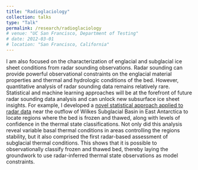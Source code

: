 ```yaml
---
title: "Radioglaciology"
collection: talks
type: "Talk"
permalink: /research/radioglaciology
# venue: "UC San Francisco, Department of Testing"
# date: 2012-03-01
# location: "San Francisco, California"
---
```


I am also focused on the characterization of englacial and subglacial ice sheet conditions from radar sounding observations. Radar sounding can provide powerful observational constraints on the englacial material properties and thermal and hydrologic conditions of the bed. However, quantitative analysis of radar sounding data remains relatively rare. Statistical and machine learning approaches will be at the forefront of future radar sounding data analysis and can unlock new subsurface ice sheet insights. For example, I developed a [novel statistical approach applied to radar data](/publications/#publication-2024-Dawson) near the outflow of Wilkes Subglacial Basin in East Antarctica to locate regions where the bed is frozen and thawed, along with levels of confidence in the thermal state classifications. Not only did this analysis reveal variable basal thermal conditions in areas controlling the regions stability, but it also comprised the first radar-based assessment of subglacial thermal conditions. This shows that it is possible to observationally classify frozen and thawed bed, thereby laying the groundwork to use radar-inferred thermal state observations as model constraints.
